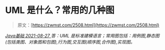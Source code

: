 <!--yml
category: 未分类
date: 0001-01-01 00:00:00
--->

# UML 是什么？常用的几种图

> 原文：[https://zwmst.com/2508.html](https://zwmst.com/2508.html)

   [ *Java基础* ](https://zwmst.com/java%e5%9f%ba%e7%a1%80)*[ <time datetime="2021-08-27T09:32:35+08:00"> 2021-08-27 </time> ](https://zwmst.com/2508.html)  答：UML 是标准建模语言；常用图包括：用例图,静态图(包括类图、对象图和包图),行为图,交互图(顺序图,合作图),实现图。*